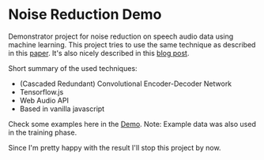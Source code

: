 # Noise Reduction Demo

Demonstrator project for noise reduction on speech audio data using machine learning. This project tries to use the same technique as described in this [paper](https://arxiv.org/pdf/1609.07132.pdf). It's also nicely described in this [blog post](https://betterprogramming.pub/how-to-build-a-deep-audio-de-noiser-using-tensorflow-2-0-79c1c1aea299).

Short summary of the used techniques:
- (Cascaded Redundant) Convolutional Encoder-Decoder Network
- Tensorflow.js
- Web Audio API
- Based in vanilla javascript

Check some examples here in the [Demo](https://goepfert.github.io/noise_reduction/). Note: Example data was also used in the training phase.

Since I'm pretty happy with the result I'll stop this project by now.
